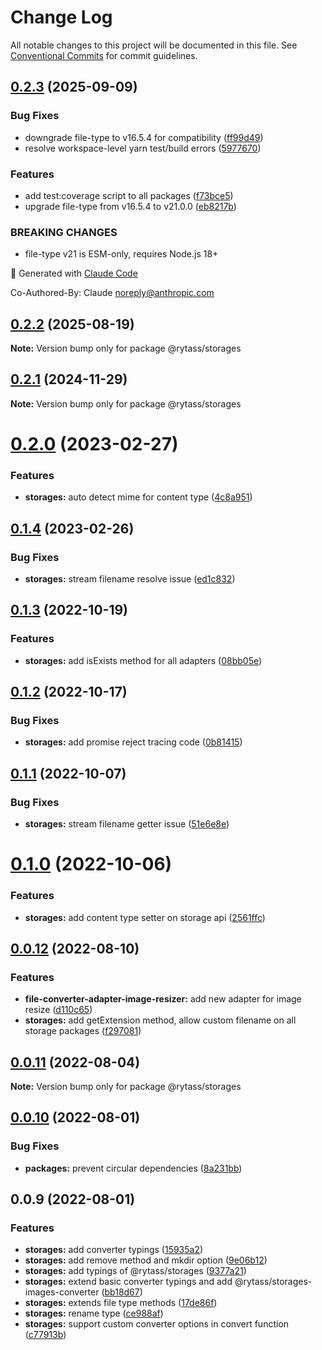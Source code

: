 # Change Log

All notable changes to this project will be documented in this file.
See [Conventional Commits](https://conventionalcommits.org) for commit guidelines.

## [0.2.3](https://github.com/Rytass/Utils/compare/@rytass/storages@0.2.2...@rytass/storages@0.2.3) (2025-09-09)

### Bug Fixes

- downgrade file-type to v16.5.4 for compatibility ([ff99d49](https://github.com/Rytass/Utils/commit/ff99d491f581cbba91fb692d0846f1dd4cbe1958))
- resolve workspace-level yarn test/build errors ([5977670](https://github.com/Rytass/Utils/commit/597767019b79691cb373d34df089369b585e64fb))

### Features

- add test:coverage script to all packages ([f73bce5](https://github.com/Rytass/Utils/commit/f73bce52024d453755824fa6af784f13da50061f))
- upgrade file-type from v16.5.4 to v21.0.0 ([eb8217b](https://github.com/Rytass/Utils/commit/eb8217b76c4a0d74061f782c082fd4183961bb12))

### BREAKING CHANGES

- file-type v21 is ESM-only, requires Node.js 18+

🤖 Generated with [Claude Code](https://claude.ai/code)

Co-Authored-By: Claude <noreply@anthropic.com>

## [0.2.2](https://github.com/Rytass/Utils/compare/@rytass/storages@0.2.1...@rytass/storages@0.2.2) (2025-08-19)

**Note:** Version bump only for package @rytass/storages

## [0.2.1](https://github.com/Rytass/Utils/compare/@rytass/storages@0.2.0...@rytass/storages@0.2.1) (2024-11-29)

**Note:** Version bump only for package @rytass/storages

# [0.2.0](https://github.com/Rytass/Utils/compare/@rytass/storages@0.1.4...@rytass/storages@0.2.0) (2023-02-27)

### Features

- **storages:** auto detect mime for content type ([4c8a951](https://github.com/Rytass/Utils/commit/4c8a9515a1852d8431a6e9e1345d79b3e652de0c))

## [0.1.4](https://github.com/Rytass/Utils/compare/@rytass/storages@0.1.3...@rytass/storages@0.1.4) (2023-02-26)

### Bug Fixes

- **storages:** stream filename resolve issue ([ed1c832](https://github.com/Rytass/Utils/commit/ed1c8328b1aa8662f124254cb89af8e95078f1db))

## [0.1.3](https://github.com/Rytass/Utils/compare/@rytass/storages@0.1.2...@rytass/storages@0.1.3) (2022-10-19)

### Features

- **storages:** add isExists method for all adapters ([08bb05e](https://github.com/Rytass/Utils/commit/08bb05e669004dcc3a4f3e219a0c363ce9e9ef1a))

## [0.1.2](https://github.com/Rytass/Utils/compare/@rytass/storages@0.1.1...@rytass/storages@0.1.2) (2022-10-17)

### Bug Fixes

- **storages:** add promise reject tracing code ([0b81415](https://github.com/Rytass/Utils/commit/0b81415a4828819e66877f6e7a36c327aabb45d4))

## [0.1.1](https://github.com/Rytass/Utils/compare/@rytass/storages@0.1.0...@rytass/storages@0.1.1) (2022-10-07)

### Bug Fixes

- **storages:** stream filename getter issue ([51e6e8e](https://github.com/Rytass/Utils/commit/51e6e8e006c5e81dace796f1c8cd7598a0dfc567))

# [0.1.0](https://github.com/Rytass/Utils/compare/@rytass/storages@0.0.12...@rytass/storages@0.1.0) (2022-10-06)

### Features

- **storages:** add content type setter on storage api ([2561ffc](https://github.com/Rytass/Utils/commit/2561ffc5a4b66f208190ef2230c46276f9945df8))

## [0.0.12](https://github.com/Rytass/Utils/compare/@rytass/storages@0.0.11...@rytass/storages@0.0.12) (2022-08-10)

### Features

- **file-converter-adapter-image-resizer:** add new adapter for image resize ([d110c65](https://github.com/Rytass/Utils/commit/d110c65e21117d6052dc158fae7036d3bca6a2ea))
- **storages:** add getExtension method, allow custom filename on all storage packages ([f297081](https://github.com/Rytass/Utils/commit/f297081a069f697294cc70d0957f62c2f7b05d79))

## [0.0.11](https://github.com/Rytass/Utils/compare/@rytass/storages@0.0.10...@rytass/storages@0.0.11) (2022-08-04)

**Note:** Version bump only for package @rytass/storages

## [0.0.10](https://github.com/Rytass/Utils/compare/@rytass/storages@0.0.9...@rytass/storages@0.0.10) (2022-08-01)

### Bug Fixes

- **packages:** prevent circular dependencies ([8a231bb](https://github.com/Rytass/Utils/commit/8a231bbca6460f6a39b2d02dac043448db4fbde4))

## 0.0.9 (2022-08-01)

### Features

- **storages:** add converter typings ([15935a2](https://github.com/Rytass/Utils/commit/15935a2d616e7d928b5288e7cbb1006659b5222e))
- **storages:** add remove method and mkdir option ([9e06b12](https://github.com/Rytass/Utils/commit/9e06b127d45726da3fd7c67f04fb309b0b63f5fc))
- **storages:** add typings of @rytass/storages ([9377a21](https://github.com/Rytass/Utils/commit/9377a21ade9f1414e35857e409df1fb41f21080e))
- **storages:** extend basic converter typings and add @rytass/storages-images-converter ([bb18d67](https://github.com/Rytass/Utils/commit/bb18d6743135242301112b65d5d83028a90df2c9))
- **storages:** extends file type methods ([17de86f](https://github.com/Rytass/Utils/commit/17de86fc4c264f9ac11a26379674a6550088c99e))
- **storages:** rename type ([ce988af](https://github.com/Rytass/Utils/commit/ce988afa85fa3ae7de683d66ae82e18ac1e5c17c))
- **storages:** support custom converter options in convert function ([c77913b](https://github.com/Rytass/Utils/commit/c77913bf252701691e114434f7e126cd3bc05987))
